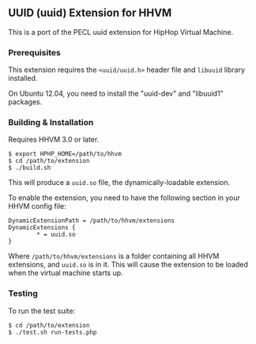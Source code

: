 ## UUID (uuid) Extension for HHVM

This is a port of the PECL uuid extension for HipHop Virtual Machine.

### Prerequisites

This extension requires the `<uuid/uuid.h>` header file and `libuuid` library installed.

On Ubuntu 12.04, you need to install the "uuid-dev" and "libuuid1" packages.

### Building & Installation

Requires HHVM 3.0 or later.

~~~
$ export HPHP_HOME=/path/to/hhvm
$ cd /path/to/extension
$ ./build.sh
~~~

This will produce a `uuid.so` file, the dynamically-loadable extension.

To enable the extension, you need to have the following section in your HHVM
config file:

~~~
DynamicExtensionPath = /path/to/hhvm/extensions
DynamicExtensions {
        * = uuid.so
}
~~~

Where `/path/to/hhvm/extensions` is a folder containing all HHVM extensions,
and `uuid.so` is in it. This will cause the extension to be loaded when the
virtual machine starts up.

### Testing

To run the test suite:

~~~
$ cd /path/to/extension
$ ./test.sh run-tests.php
~~~
